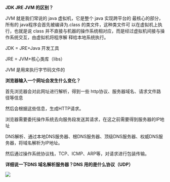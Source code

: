 **JDK JRE JVM 的区别？**

JVM 就是我们常说的 java 虚拟机，它是整个 java 实现跨平台的 最核心的部分，所有的 java程序会首先被编译为.class 的类文件，这种类文件可 以在虚拟机上执行，也就是说 class 并不直接与机器的操作系统相对应，而是经过虚拟机间接与操作系统交互，由虚拟机将程序解
释给本地系统执行。

JDK = JRE+Java 开发工具

JRE = JVM+核心类库（libs）

JVM 是用来执行字节码文件的



**浏览器输入一个网址会发生什么变化？**

首先浏览器会对此网址进行解析，得到一些 http协议、服务器域名、请求文件路径等信息

然后会根据这些信息，生成HTTP请求。

浏览器需要委托操作系统去向服务段发送其请求，在这之前需要得到服务器的IP地址

DNS解析、通过本地DNS服务器、根DNS服务器、顶级DNS服务器、权威DNS服务器，将域名解析为IP地址。

然后通过操作系统协议栈，TCP、ICMP、ARP等，对请求进行包装传输。


**详细说一下DNS 域名解析服务器？DNS 用的是什么协议（UDP）**

![](../pics/a1.png)